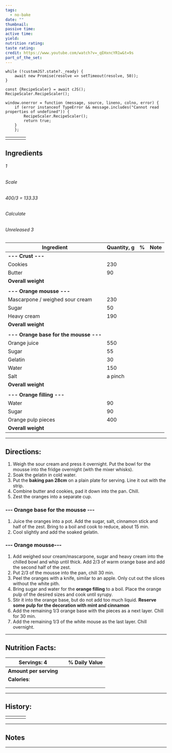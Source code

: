 ```yaml
---
tags:
  - no-bake
date: ""
thumbnail: 
passive time: 
active time: 
yield: 
nutrition rating: 
taste rating: 
credit: https://www.youtube.com/watch?v=_qEHxncYR1w&t=9s
part_of_the_set:
---
```

```dataviewjs
while (!customJS?.state?._ready) { 
	await new Promise(resolve => setTimeout(resolve, 50)); 
} 

const {RecipeScaler} = await cJS();
RecipeScaler.RecipeScaler();

window.onerror = function (message, source, lineno, colno, error) {
	if (error instanceof TypeError && message.includes("Cannot read properties of undefined")) {
		RecipeScaler.RecipeScaler();
		return true;
	}
    };
```

|     |     |     |     |
| --- | --- | --- | --- |
|     |     |     |     |

## Ingredients

###### 1
###### Scale
###### 400/3 = 133.33
###### Calculate
###### Unreleased 3

| Ingredient                             | Quantity, g | %   | Note |
| -------------------------------------- | ----------- | --- | ---- |
| **--- Crust ---**                      |             |     |      |
| Cookies                                | 230         |     |      |
| Butter                                 | 90          |     |      |
| **Overall weight**                     |             |     |      |
|                                        |             |     |      |
| **--- Orange mousse ---**              |             |     |      |
| Mascarpone / weighed sour cream        | 230         |     |      |
| Sugar                                  | 50          |     |      |
| Heavy cream                            | 190         |     |      |
| **Overall weight**                     |             |     |      |
|                                        |             |     |      |
| **--- Orange base for the mousse ---** |             |     |      |
| Orange juice                           | 550         |     |      |
| Sugar                                  | 55          |     |      |
| Gelatin                                | 30          |     |      |
| Water                                  | 150         |     |      |
| Salt                                   | a pinch     |     |      |
| **Overall weight**                     |             |     |      |
|                                        |             |     |      |
| **--- Orange filling ---**             |             |     |      |
| Water                                  | 90          |     |      |
| Sugar                                  | 90          |     |      |
| Orange pulp pieces                     | 400         |     |      |
| **Overall weight**                     |             |     |      |






---
## Directions:

1. Weigh the sour cream and press it overnight. Put the bowl for the mousse into the fridge overnight (with the mixer whisks).
2. Soak the gelatin in cold water.
3. Put the **baking pan 28cm** on a plain plate for serving. Line it out with the strip.
4. Combine butter and cookies, pad it down into the pan. Chill.
5. Zest the oranges into a separate cup. 

### --- Orange base for the mousse ---
1. Juice the oranges into a pot. Add the sugar, salt, cinnamon stick and half of the zest. Bring to a boil and cook to reduce, about 15 min.
2. Cool slightly and add the soaked gelatin.

### --- Orange mousse---
1. Add weighed sour cream/mascarpone, sugar and heavy cream into the chilled bowl and whip until thick. Add 2/3 of warm orange base and add the second half of the zest.
2. Put 2/3 of the mousse into the pan, chill 30 min.
3. Peel the oranges with a knife, similar to an apple. Only cut out the slices without the white pith.
4. Bring sugar and water for the **orange filling** to a boil. Place the orange pulp of the desired sizes and cook until syrupy.
5. Stir it into the orange base, but do not add too much liquid. **Reserve some pulp for the decoration with mint and cinnamon**
6. Add the remaining 1/3 orange base with the pieces as a next layer. Chill for 30 min.
7. Add the remaining 1/3 of the white mouse as the last layer. Chill overnight.


---
## Nutrition Facts:

| **Servings: 4**        |     | % Daily Value |
| ---------------------- | --- | ------------- |
| **Amount per serving** |     |               |
| **Calories**:          |     |               |
|                        |     |               |
|                        |     |               |



---
## History:

|     |                   |                   |                   |
| --- | ----------------- | ----------------- | ----------------- |
|     |                   |                   |                   |


---
## Notes


>

---



